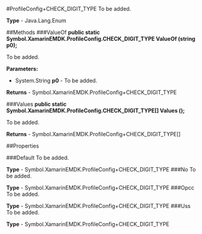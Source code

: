 #ProfileConfig+CHECK_DIGIT_TYPE
To be added.

**Type** - Java.Lang.Enum

##Methods
###ValueOf
**public static Symbol.XamarinEMDK.ProfileConfig.CHECK_DIGIT_TYPE ValueOf (string p0);**

To be added.

**Parameters:** 

* System.String **p0** - To be added.

**Returns** - Symbol.XamarinEMDK.ProfileConfig+CHECK_DIGIT_TYPE

###Values
**public static Symbol.XamarinEMDK.ProfileConfig.CHECK_DIGIT_TYPE[] Values ();**

To be added.


**Returns** - Symbol.XamarinEMDK.ProfileConfig+CHECK_DIGIT_TYPE[]

##Properties

###Default
To be added.

**Type** - Symbol.XamarinEMDK.ProfileConfig+CHECK_DIGIT_TYPE
###No
To be added.

**Type** - Symbol.XamarinEMDK.ProfileConfig+CHECK_DIGIT_TYPE
###Opcc
To be added.

**Type** - Symbol.XamarinEMDK.ProfileConfig+CHECK_DIGIT_TYPE
###Uss
To be added.

**Type** - Symbol.XamarinEMDK.ProfileConfig+CHECK_DIGIT_TYPE


